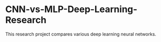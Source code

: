 # CNN-vs-MLP-Deep-Learning-Research
This research project compares various deep learning neural networks. 
